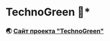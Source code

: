 # **TechnoGreen** :deciduous_tree:*

### :earth_asia: [Сайт проекта "TechnoGreen"](https://vercel.com/ageychevdenis/react-technogreen)
